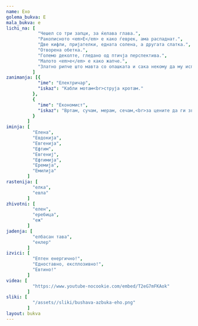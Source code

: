 ```yaml
---
name: Ехо
golema_bukva: Е
mala_bukva: е
lichi_na: [
            "Чешел со три запци, за ќелава глава.",
            "Ракописното <em>Е</em> е како ѓеврек, ама распаднат.",
            "Две кифли, пријателки, едната солена, а другата слатка.",
            "Отворена обетка.",
            "Големо деколте, гледано од птичја перспектива.",
            "Малото <em>е</em> е како жапче.",
            "Златно рипче што мавта со опашката и сака некому да му исполни три желби.",
          ]
zanimanja: [{
            "ime": "Електричар",
            "iskaz": "Кабли мотам<br>струја кротам."
          },
          {
            "ime": "Економист",
            "iskaz": "Вртам, сучам, мерам, сечам,<br>за цените да ги згмечам."
          }
        ]
iminja: [
          "Елена",
          "Евдокија",
          "Евгенија",
          "Ефтим",
          "Евгениј",
          "Ефтимија",
          "Еремија",
          "Емилија"
        ]
rastenija: [
          "елка",
          "евла"
        ]
zhivotni: [
          "елен",
          "еребица",
          "еж"
        ]
jadenja: [
          "елбасан тава",
          "еклер"
        ]
izvici: [
          "Ептен енергично!",
          "Едноставно, експлозивно!",
          "Евтино!"
        ]
videa: [
          "https://www.youtube-nocookie.com/embed/T2eG7mFKAok"
        ]
sliki: [
          "/assets//sliki/bushava-azbuka-eho.png"
        ]
layout: bukva
---
```

